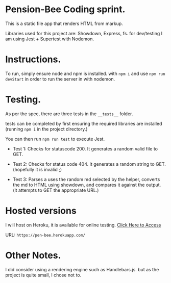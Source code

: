 # Pension-Bee Coding sprint.

This is a static file app that renders HTML from markup.

Libraries used for this project are: Showdown, Express, fs.
for dev/testing I am using Jest + Supertest with Nodemon.

# Instructions.

To run, simply ensure node and npm is installed. with `npm i` and use `npm run devStart` in order to run the server in with nodemon.

# Testing.

As per the spec, there are three tests in the `__tests__` folder.

tests can be completed by first ensuring the required libraries are installed (running `npm i` in the project directory.)

You can then run `npm run test` to execute Jest.

- Test 1: Checks for statuscode 200. It generates a random valid file to GET.
- Test 2: Checks for status code 404. It generates a random string to GET. (hopefully it is invalid ;)

- Test 3: Parses a uses the random md selected by the helper, converts the md to HTML using showdown, and compares it against the output. (it attempts to GET the appropriate URL.)

# Hosted versions

I will host on Heroku, it is available for online testing. [Click Here to Access](https://pen-bee.herokuapp.com/)

URL: `https://pen-bee.herokuapp.com/`

# Other Notes.

I did consider using a rendering engine such as Handlebars.js. but as the project is quite small, I chose not to.
